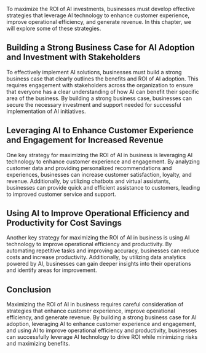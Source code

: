 
To maximize the ROI of AI investments, businesses must develop effective strategies that leverage AI technology to enhance customer experience, improve operational efficiency, and generate revenue. In this chapter, we will explore some of these strategies.

Building a Strong Business Case for AI Adoption and Investment with Stakeholders
--------------------------------------------------------------------------------

To effectively implement AI solutions, businesses must build a strong business case that clearly outlines the benefits and ROI of AI adoption. This requires engagement with stakeholders across the organization to ensure that everyone has a clear understanding of how AI can benefit their specific area of the business. By building a strong business case, businesses can secure the necessary investment and support needed for successful implementation of AI initiatives.

Leveraging AI to Enhance Customer Experience and Engagement for Increased Revenue
---------------------------------------------------------------------------------

One key strategy for maximizing the ROI of AI in business is leveraging AI technology to enhance customer experience and engagement. By analyzing customer data and providing personalized recommendations and experiences, businesses can increase customer satisfaction, loyalty, and revenue. Additionally, by utilizing chatbots and virtual assistants, businesses can provide quick and efficient assistance to customers, leading to improved customer service and support.

Using AI to Improve Operational Efficiency and Productivity for Cost Savings
----------------------------------------------------------------------------

Another key strategy for maximizing the ROI of AI in business is using AI technology to improve operational efficiency and productivity. By automating repetitive tasks and improving accuracy, businesses can reduce costs and increase productivity. Additionally, by utilizing data analytics powered by AI, businesses can gain deeper insights into their operations and identify areas for improvement.

Conclusion
----------

Maximizing the ROI of AI in business requires careful consideration of strategies that enhance customer experience, improve operational efficiency, and generate revenue. By building a strong business case for AI adoption, leveraging AI to enhance customer experience and engagement, and using AI to improve operational efficiency and productivity, businesses can successfully leverage AI technology to drive ROI while minimizing risks and maximizing benefits.
